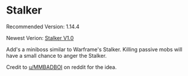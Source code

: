 # Stalker
Recommended Version: 1.14.4

Newest Verion: [Stalker V1.0](https://github.com/WaifuBeforeLaifu/Datapacks/raw/master/Stalker/Stalker%20V1.0.zip)

Add's a miniboss similar to Warframe's Stalker. Killing passive mobs will have a small chance to anger the Stalker. 

Credit to [u/MMBADBOI](https://old.reddit.com/r/Warframe/comments/dzied3/i_made_a_minecraft_resourcepack_with_30_weapons/f87r3rk/) on reddit for the idea.
